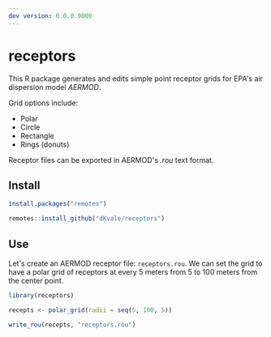 ```yaml
---  
dev version: 0.0.0.9000  
---  
```


# receptors  

This R package generates and edits simple point receptor grids for EPA's air dispersion model _AERMOD_.  

Grid options include:  

- Polar  
- Circle  
- Rectangle  
- Rings (donuts)    

Receptor files can be exported in AERMOD's _.rou_ text format.

## Install 

```r
install.packages("remotes")

remotes::install_github("dKvale/receptors")
```

## Use

Let's create an AERMOD receptor file: `receptors.rou`. 
We can set the grid to have a polar grid of receptors at every 5 meters from 5 to 100 meters from the center point.
```r
library(receptors)

recepts <- polar_grid(radii = seq(5, 100, 5))

write_rou(recepts, "receptors.rou")
```

